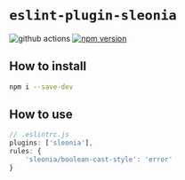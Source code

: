 # `eslint-plugin-sleonia`


![github actions](https://github.com/sleonia/eslint-plugin/actions/workflows/push-check.yml/badge.svg)
[![npm version](https://img.shields.io/npm/v/react-redux.svg?style=flat-square)](https://www.npmjs.com/package/boolean-cast-style)

## How to install
```bash
npm i --save-dev
```

## How to use
```js
// .eslintrc.js
plugins: ['sleonia'],
rules: {
    'sleonia/boolean-cast-style': 'error'
}
```
